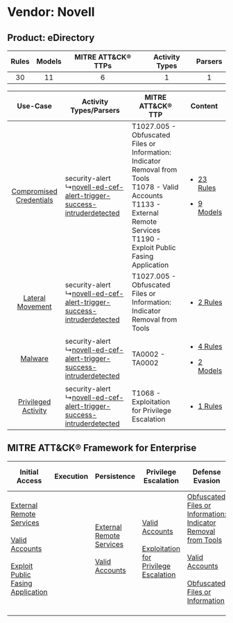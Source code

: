 Vendor: Novell
==============
Product: eDirectory
-------------------
| Rules | Models | MITRE ATT&CK® TTPs | Activity Types | Parsers |
|:-----:|:------:|:------------------:|:--------------:|:-------:|
|  30   |   11   |         6          |       1        |    1    |

|    Use-Case    | Activity Types/Parsers    | MITRE ATT&CK® TTP    | Content    |
|:----:| ---- | ---- | ---- |
| [Compromised Credentials](../../../UseCases/uc_compromised_credentials.md) |  security-alert<br> ↳[novell-ed-cef-alert-trigger-success-intruderdetected](Ps/pC_novelledcefalerttriggersuccessintruderdetected.md)<br> | T1027.005 - Obfuscated Files or Information: Indicator Removal from Tools<br>T1078 - Valid Accounts<br>T1133 - External Remote Services<br>T1190 - Exploit Public Fasing Application<br> | [<ul><li>23 Rules</li></ul><ul><li>9 Models</li></ul>](RM/r_m_novell_edirectory_Compromised_Credentials.md) |
|        [Lateral Movement](../../../UseCases/uc_lateral_movement.md)        |  security-alert<br> ↳[novell-ed-cef-alert-trigger-success-intruderdetected](Ps/pC_novelledcefalerttriggersuccessintruderdetected.md)<br> | T1027.005 - Obfuscated Files or Information: Indicator Removal from Tools<br>    | [<ul><li>2 Rules</li></ul>](RM/r_m_novell_edirectory_Lateral_Movement.md)    |
|    [Malware](../../../UseCases/uc_malware.md)    |  security-alert<br> ↳[novell-ed-cef-alert-trigger-success-intruderdetected](Ps/pC_novelledcefalerttriggersuccessintruderdetected.md)<br> | TA0002 - TA0002<br>    | [<ul><li>4 Rules</li></ul><ul><li>2 Models</li></ul>](RM/r_m_novell_edirectory_Malware.md)    |
|     [Privileged Activity](../../../UseCases/uc_privileged_activity.md)     |  security-alert<br> ↳[novell-ed-cef-alert-trigger-success-intruderdetected](Ps/pC_novelledcefalerttriggersuccessintruderdetected.md)<br> | T1068 - Exploitation for Privilege Escalation<br>    | [<ul><li>1 Rules</li></ul>](RM/r_m_novell_edirectory_Privileged_Activity.md)    |

MITRE ATT&CK® Framework for Enterprise
--------------------------------------
| Initial Access                                                                                                                                                                                                                         | Execution | Persistence                                                                                                                                      | Privilege Escalation                                                                                                                                          | Defense Evasion                                                                                                                                                                                                                                                               | Credential Access | Discovery | Lateral Movement | Collection | Command and Control | Exfiltration | Impact |
| -------------------------------------------------------------------------------------------------------------------------------------------------------------------------------------------------------------------------------------- | --------- | ------------------------------------------------------------------------------------------------------------------------------------------------ | ------------------------------------------------------------------------------------------------------------------------------------------------------------- | ----------------------------------------------------------------------------------------------------------------------------------------------------------------------------------------------------------------------------------------------------------------------------- | ----------------- | --------- | ---------------- | ---------- | ------------------- | ------------ | ------ |
| [External Remote Services](https://attack.mitre.org/techniques/T1133)<br><br>[Valid Accounts](https://attack.mitre.org/techniques/T1078)<br><br>[Exploit Public Fasing Application](https://attack.mitre.org/techniques/T1190)<br><br> |           | [External Remote Services](https://attack.mitre.org/techniques/T1133)<br><br>[Valid Accounts](https://attack.mitre.org/techniques/T1078)<br><br> | [Valid Accounts](https://attack.mitre.org/techniques/T1078)<br><br>[Exploitation for Privilege Escalation](https://attack.mitre.org/techniques/T1068)<br><br> | [Obfuscated Files or Information: Indicator Removal from Tools](https://attack.mitre.org/techniques/T1027/005)<br><br>[Valid Accounts](https://attack.mitre.org/techniques/T1078)<br><br>[Obfuscated Files or Information](https://attack.mitre.org/techniques/T1027)<br><br> |                   |           |                  |            |                     |              |        |